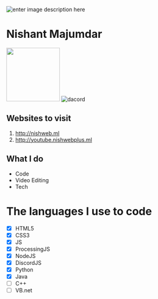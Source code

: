 
![enter image description here](https://media2.giphy.com/media/RV1JqMucOK8uUQ4Tf4/giphy.gif?cid=6c09b952tckzhu80x55dxfgvfhe8jzrv6b3d261353ofdlwt&ep=v1_internal_gif_by_id&rid=giphy.gif&ct=s)
# Nishant Majumdar



<img float="right" height="140em" src="https://github-readme-stats.vercel.app/api?hide_border=true&username=NishantMajumdar&show_icons=true&count_private=true&bg_color=00000000&title_color=7F7F7F&icon_color=7F7F7F&text_color=7F7F7F" />    ![dacord](https://discord.c99.nl/widget/theme-4/992773056277782539.png)     


## Websites to visit

 1. http://nishweb.ml
 2. http://youtube.nishwebplus.ml
 

## What I do

 - Code
 - Video Editing
 - Tech


# The languages I use to code

 - [x] HTML5
 - [x] CSS3
 - [x] JS
 - [x] ProcessingJS
 - [x] NodeJS
 - [x] DiscordJS
 - [x] Python
 - [x] Java
 - [ ] C++
 - [ ] VB.net
